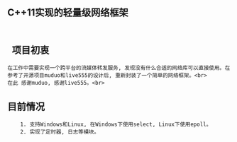 C++11实现的轻量级网络框架
-
<br>  
项目初衷<br>
-
    在工作中需要实现一个跨平台的流媒体转发服务, 发现没有什么合适的网络库可以直接使用。在参考了开源项目muduo和live555的设计后, 重新封装了一个简单的网络框架。<br>  
    在此 感谢muduo, 感谢live555。<br>

目前情况<br>
-
	    1. 支持Windows和Linux, 在Windows下使用select, Linux下使用epoll。
	    2. 实现了定时器, 日志等模块。
